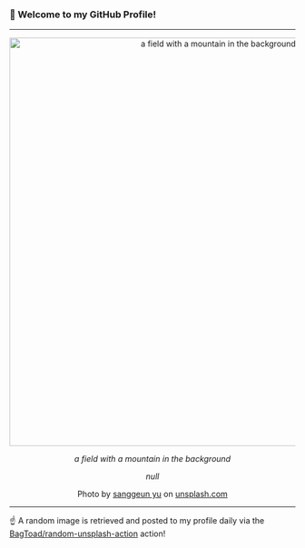 ### 👋 Welcome to my GitHub Profile!

----

<div align="center">
  <img width="720" src="https://images.unsplash.com/photo-1708566638356-9a192f63874f?crop=entropy&cs=tinysrgb&fit=max&fm=jpg&ixid=M3w1NTI0OTR8MHwxfHJhbmRvbXx8fHx8fHx8fDE3NTIzODcyNjZ8&ixlib=rb-4.1.0&q=80&w=1080" alt="a field with a mountain in the background">
  
  <em>a field with a mountain in the background</em>
  
  <em>null</em>
  
  Photo by [sanggeun yu](null) on [unsplash.com](https://unsplash.com/)
</div>

----

☝️ A random image is retrieved and posted to my profile daily via the [BagToad/random-unsplash-action](https://github.com/BagToad/random-unsplash-action) action!
